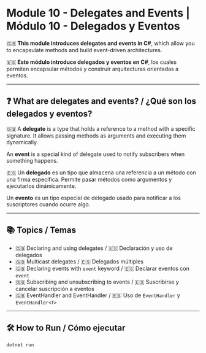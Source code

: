 # Module 10 - Delegates and Events | Módulo 10 - Delegados y Eventos

🇬🇧 **This module introduces delegates and events in C#**, which allow you to encapsulate methods and build event-driven architectures.

🇪🇸 **Este módulo introduce delegados y eventos en C#**, los cuales permiten encapsular métodos y construir arquitecturas orientadas a eventos.

---

## ❓ What are delegates and events? / ¿Qué son los delegados y eventos?

🇬🇧 A **delegate** is a type that holds a reference to a method with a specific signature. It allows passing methods as arguments and executing them dynamically.

An **event** is a special kind of delegate used to notify subscribers when something happens.

🇪🇸 Un **delegado** es un tipo que almacena una referencia a un método con una firma específica. Permite pasar métodos como argumentos y ejecutarlos dinámicamente.

Un **evento** es un tipo especial de delegado usado para notificar a los suscriptores cuando ocurre algo.

---

## 📚 Topics / Temas

- 🇬🇧 Declaring and using delegates / 🇪🇸 Declaración y uso de delegados
- 🇬🇧 Multicast delegates / 🇪🇸 Delegados múltiples
- 🇬🇧 Declaring events with `event` keyword / 🇪🇸 Declarar eventos con `event`
- 🇬🇧 Subscribing and unsubscribing to events / 🇪🇸 Suscribirse y cancelar suscripción a eventos
- 🇬🇧 EventHandler and EventHandler<T> / 🇪🇸 Uso de `EventHandler` y `EventHandler<T>`

---

## 🛠️ How to Run / Cómo ejecutar

```bash
dotnet run
